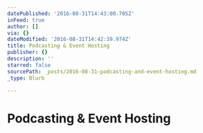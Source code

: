 ```yaml
---
datePublished: '2016-08-31T14:43:00.705Z'
inFeed: true
author: []
via: {}
dateModified: '2016-08-31T14:42:39.974Z'
title: Podcasting & Event Hosting
publisher: {}
description: ''
starred: false
sourcePath: _posts/2016-08-31-podcasting-and-event-hosting.md
_type: Blurb

---
```

# Podcasting & Event Hosting